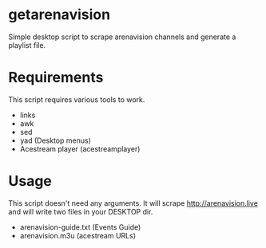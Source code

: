 # getarenavision
Simple desktop script to scrape arenavision channels and generate a playlist file.

# Requirements
This script requires various tools to work.

* links
* awk
* sed
* yad (Desktop menus)
* Acestream player (acestreamplayer)
 
# Usage
This script doesn't need any arguments. It will scrape http://arenavision.live and will write two files in your DESKTOP dir.

* arenavision-guide.txt (Events Guide)
* arenavision.m3u (acestream URLs)


